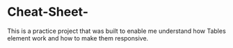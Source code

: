 # Cheat-Sheet-
This is a practice project that was built to enable me understand how Tables element work and how to make them responsive.
